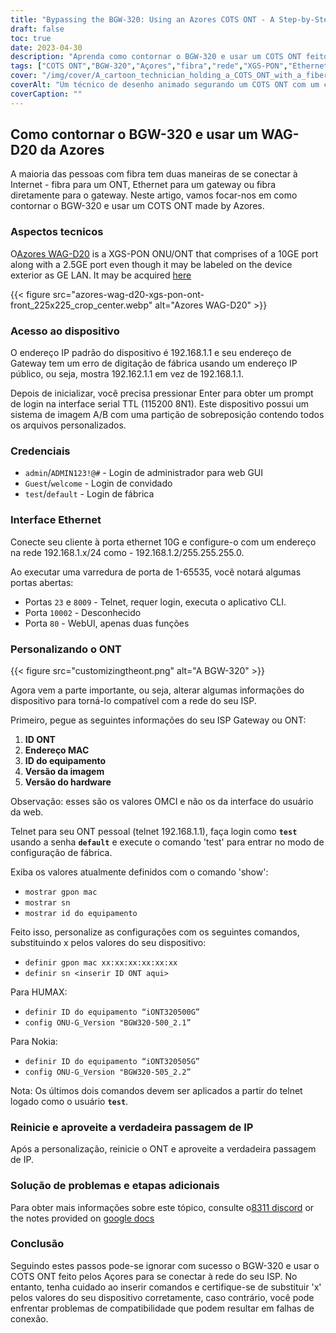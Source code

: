 ```yaml
---
title: "Bypassing the BGW-320: Using an Azores COTS ONT - A Step-by-Step Guide"
draft: false
toc: true
date: 2023-04-30
description: "Aprenda como contornar o BGW-320 e usar um COTS ONT feito pelos Açores para se conectar à rede do seu ISP com este guia fácil de seguir."
tags: ["COTS ONT","BGW-320","Açores","fibra","rede","XGS-PON","Ethernet","Passagem de IP","costumização","ISP","ID ont","Endereço MAC","ID do equipamento","versão da imagem","versão de hardware","telenet","aplicativo CLI","interface web","modo de configuração de fábrica","problemas de compatibilidade"]
cover: "/img/cover/A_cartoon_technician_holding_a_COTS_ONT_with_a_fiber_cable.png"
coverAlt: "Um técnico de desenho animado segurando um COTS ONT com um cabo de fibra ao fundo."
coverCaption: ""
---
```


## Como contornar o BGW-320 e usar um WAG-D20 da Azores

A maioria das pessoas com fibra tem duas maneiras de se conectar à Internet - fibra para um ONT, Ethernet para um gateway ou fibra diretamente para o gateway. Neste artigo, vamos focar-nos em como contornar o BGW-320 e usar um COTS ONT made by Azores.

### Aspectos tecnicos

O[Azores WAG-D20](https://cdn.shopifycdn.net/s/files/1/0280/5153/8029/files/Azores_Product_Specification_-_WAG-D20_v0.6.pdf?v=1604914153) is a XGS-PON ONU/ONT that comprises of a 10GE port along with a 2.5GE port even though it may be labeled on the device exterior as GE LAN. It may be acquired [here](https://www.balticnetworks.com/products/azores-1x-10gbe-1x-2-5gbe-intel-based-xgspon-ont)

{{< figure src="azores-wag-d20-xgs-pon-ont-front_225x225_crop_center.webp" alt="Azores WAG-D20" >}}

### Acesso ao dispositivo

O endereço IP padrão do dispositivo é 192.168.1.1 e seu endereço de Gateway tem um erro de digitação de fábrica usando um endereço IP público, ou seja, mostra 192.162.1.1 em vez de 192.168.1.1.

Depois de inicializar, você precisa pressionar Enter para obter um prompt de login na interface serial TTL (115200 8N1). Este dispositivo possui um sistema de imagem A/B com uma partição de sobreposição contendo todos os arquivos personalizados.
 
### Credenciais

- `admin`/`ADMIN123!@#` - Login de administrador para web GUI
- `Guest`/`welcome` - Login de convidado
- `test`/`default` - Login de fábrica

### Interface Ethernet

Conecte seu cliente à porta ethernet 10G e configure-o com um endereço na rede 192.168.1.x/24 como - 192.168.1.2/255.255.255.0.

Ao executar uma varredura de porta de 1-65535, você notará algumas portas abertas:

- Portas `23` e `8009` - Telnet, requer login, executa o aplicativo CLI.
- Porta `10002` - Desconhecido
- Porta `80` - WebUI, apenas duas funções

### Personalizando o ONT

{{< figure src="customizingtheont.png" alt="A BGW-320" >}}

Agora vem a parte importante, ou seja, alterar algumas informações do dispositivo para torná-lo compatível com a rede do seu ISP.

Primeiro, pegue as seguintes informações do seu ISP Gateway ou ONT:

1. **ID ONT**
2. **Endereço MAC**
3. **ID do equipamento**
4. **Versão da imagem**
5. **Versão do hardware**

Observação: esses são os valores OMCI e não os da interface do usuário da web.

Telnet para seu ONT pessoal (telnet 192.168.1.1), faça login como **`test`** usando a senha **`default`** e execute o comando 'test' para entrar no modo de configuração de fábrica.

Exiba os valores atualmente definidos com o comando 'show':

- `mostrar gpon mac`
- `mostrar sn`
- `mostrar id do equipamento`

Feito isso, personalize as configurações com os seguintes comandos, substituindo x pelos valores do seu dispositivo:

- `definir gpon mac xx:xx:xx:xx:xx:xx`
- `definir sn <inserir ID ONT aqui>`

Para HUMAX:

- `definir ID do equipamento “iONT320500G”`
- `config ONU-G_Version "BGW320-500_2.1”`

Para Nokia:

- `definir ID do equipamento “iONT320505G”`
- `config ONU-G_Version "BGW320-505_2.2”`

Nota: Os últimos dois comandos devem ser aplicados a partir do telnet logado como o usuário **`test`**.

### Reinicie e aproveite a verdadeira passagem de IP

Após a personalização, reinicie o ONT e aproveite a verdadeira passagem de IP.

### Solução de problemas e etapas adicionais
Para obter mais informações sobre este tópico, consulte o[8311 discord](https://discord.gg/XbTWBbSG4p) or the notes provided on [google docs](https://docs.google.com/document/d/13gucfDOf8X9ptkj5BOg12V0xcqqDZDnvROJpW5CIpJ4/)

### Conclusão

Seguindo estes passos pode-se ignorar com sucesso o BGW-320 e usar o COTS ONT feito pelos Açores para se conectar à rede do seu ISP. No entanto, tenha cuidado ao inserir comandos e certifique-se de substituir 'x' pelos valores do seu dispositivo corretamente, caso contrário, você pode enfrentar problemas de compatibilidade que podem resultar em falhas de conexão.


